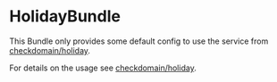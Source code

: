 HolidayBundle
=============

This Bundle only provides some default config to use the service from [checkdomain/holiday](https://github.com/checkdomain/Holiday).

For details on the usage see [checkdomain/holiday](https://github.com/checkdomain/Holiday).
